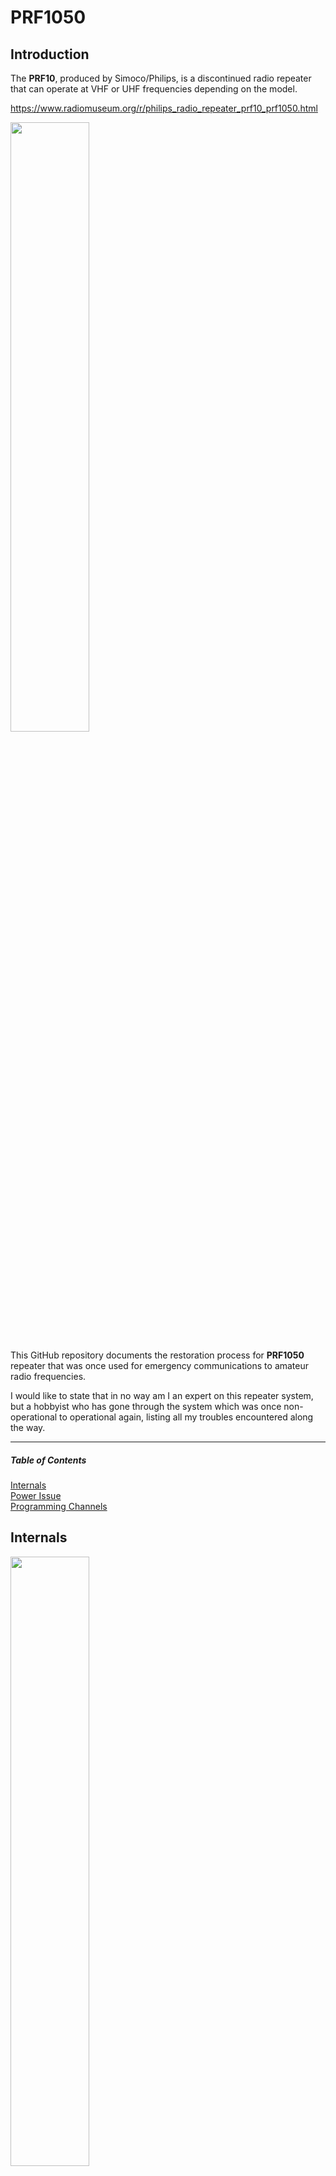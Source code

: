 # PRF1050

## Introduction
The **PRF10**, produced by Simoco/Philips, is a discontinued radio repeater that can operate at VHF or UHF frequencies depending on the model.

https://www.radiomuseum.org/r/philips_radio_repeater_prf10_prf1050.html

<img src="https://github.com/user-attachments/assets/4aa4dcfe-7574-46e8-ac96-3b84d2e3d602" width="50%">

This GitHub repository documents the restoration process for **PRF1050** repeater that was once used for emergency communications to amateur radio frequencies.

I would like to state that in no way am I an expert on this repeater system, but a hobbyist who has gone through the system which was once non-operational to operational again, listing all my troubles encountered along the way.

***

##### Table of Contents  
[Internals](#internals)  
[Power Issue](#12v-power-issue)  
[Programming Channels](#1programming-channels)  
<a name="headers"/>

## Internals

<img src="https://github.com/user-attachments/assets/448bc7d6-9afe-4a40-8477-10b34b66ff43" width="50%">

*Internals of the PRF10 when powered on*

<br />

<img src="https://github.com/user-attachments/assets/d7516fdb-bc83-4ba6-b16e-4477a53067db" width="50%">

*PRF1050 block diagram*

### The repeater consists of 4 main blocks that provide different functions:

- **CIU**: Microprocessor converting parallel wire control input to external Interface Unit message bus signals, Tx key processing, audio gating and routeing
- **Analouge**: Consisting of the Tx synthesizer (reference oscillator, comparator and dividers, pre-scaler, synthesizer IC and loop filter), Transmitter (Audio amplifiers, limiter
  - Tx synthesizer (reference oscillator, comparator and dividers, pre-scaler, synthesizer IC and loop filter)
  - Transmitter/Reciever (Audio amplifiers, limiter, filters, gating and power control circuits. 1st and 2nd IFs, 2nd oscillator and mixer, IF demodulation circuits including squelch gate, AF amplifiers, filters and gating
- **Control**: Main transciever microprocessor with clock oscillator, EPROM, E2PROM, RAM, shift registers, timers, 30V generation and optional CTCSS encode circuits
- **Rx Synthesizer**: Reciever synthesizer IC, pre-scaler, Rx reference oscillator and optional CTCSS decode circuits

### 12V Power issue

For my model, all blocks were working apart from the **CIU** which was not getting the required 12V to power the board, which is most likely not having the DC connector on the rear of the unit. It was discovered however that this was not required and 12V can be easily tapped into from the motherboard itself, with a jumper from this source soldered onto a regulator in the CIU.

<img src="https://github.com/user-attachments/assets/8b15f2d6-cc94-4c7c-a95a-2067f64d38cb" width="50%">

## Control Board and Programming

Since this repeater once operated outside of the amateur band, it would need to be reprogrammed to suitable frequencies for testing, later to allocated frequencies for operation. For this, I found almost no information online apart from many people saying you need a programmer unit made for this repeater (something I do not have), so felt a bit lost and stuck on how to progress.

I am not to sure how I figured this out but I believe on one forum someone mentioned you can program it by flashing to a chip which holds all the channel data. This is something which I could attempt with my experience in ICs and after a bit of scavenging on the board, I came across the 24C16 flash chip which holds this data.

<img src="https://github.com/user-attachments/assets/7820ffe2-3cb3-4a2f-a779-2fd028cfe08a" width="50%">

*This chip is located on the **Control** board*

<img src="https://github.com/user-attachments/assets/0e29a5c6-e7ae-4b4b-838d-ee3ddae2c18d" width="30%">

Thankfully it uses I2C which is very familiar to me so in my excitement, I straight away ended up soldering some jumpers on the SDA and SCL pins to see if I could dump the chip 

_(**NOTE**: Do not do this as it will not work... I will explain why)_

<img src="https://github.com/user-attachments/assets/fb952add-f123-4214-8970-688a4d270800" width="50%">

*Connecting the repeater with jumper wires to an IC programmer*

What I forgot to remember is that I2C lines are usually paired with other ICs (Duh!!) so when trying to read the chip, I was in fact trying to read multiple so my HEX dump was returning nothing,

To get around this I ended up desoldering the whole chip and then soldering jumpers to isolate it 



24C16 Desoldered             |  Jumpers attached to VCC, GND, SDA and SCL
:-------------------------:|:-------------------------:
![20240423_115343-min](https://github.com/user-attachments/assets/ae7da1a6-4a5f-48f7-86cf-d66221edd0bc)  |  ![20240423_114845-min](https://github.com/user-attachments/assets/f8276294-2eac-42b6-ac5d-5478463b0f14)

_(**NOTE**: This is also a bad idea, again I am a radio nerd that was too excited to dump the memory - during the process of this I accidentally snapped off one of the legs which was thankfully able to be fixed - in hindsight it would be best to have solder points directly on the board which is what I did eventually)_

<img src="https://github.com/user-attachments/assets/219d619a-0e1e-405c-b6c1-36706f01ee1c" width="50%">

You can see here cut traces and soldered jumpers to be able to program the chip while seated in the board.

So this worked! When running it through the IC programmer, reading the chip gave a promising HEX dump that was consistent every time I read it instead of noise like before.

<img src="https://github.com/user-attachments/assets/a141a8e2-257e-410a-b538-ac185fc951e5" width="50%">

### Programming Channels

This HEX dump can then be run through an amazing program called [QFM1000](https://github.com/sardylan/qfm1000), which made programming the repeater a straightforward job without having to inspect the .h file manually.

<img src="https://github.com/user-attachments/assets/1692603f-d49c-4411-866f-77ccae5e0fb0" width="50%">

Here you can see the previous frequencies the repeater operated on - these can be changed to our values which we desire
